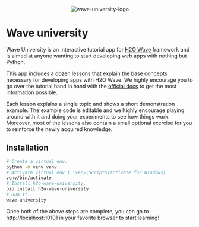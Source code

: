<p align="center">
  <img src='https://github.com/h2oai/wave/blob/master/assets/brand/wave-university-wide.png?raw=true' alt='wave-university-logo'/>
</p>

# Wave university

Wave University is an interactive tutorial app for [H2O Wave](https://wave.h2o.ai/) framework and is aimed at anyone wanting to start developing web apps with nothing but Python.

This app includes a dozen lessons that explain the base concepts necessary for developing apps with H2O Wave. We highly encourage you to go over the tutorial hand in hand with the [official docs](https://wave.h2o.ai/) to get the most information possible.

Each lesson explains a single topic and shows a short demonstration example. The example code is editable and we highly encourage playing around with it and doing your experiments to see how things work. Moreover, most of the lessons also contain a small optional exercise for you to reinforce the newly acquired knowledge.

## Installation

```sh
# Create a virtual env.
python -m venv venv
# Activate virtual env (.\venv\Scripts\activate for Windows)
venv/bin/activate
# Install h2o-wave-university.
pip install h2o-wave-university
# Run it.
wave-university
```

Once both of the above steps are complete, you can go to <http://localhost:10101> in your favorite browser to start learning!
